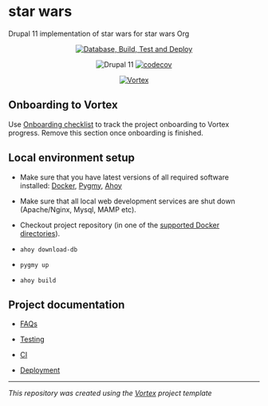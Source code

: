 # star wars
Drupal 11 implementation of star wars for star wars Org

<div align="center">

[![Database, Build, Test and Deploy](https://github.com/star_wars_org/star_wars/actions/workflows/build-test-deploy.yml/badge.svg)](https://github.com/star_wars_org/star_wars/actions/workflows/build-test-deploy.yml)

![Drupal 11](https://img.shields.io/badge/Drupal-10-blue.svg)
[![codecov](https://codecov.io/gh/star_wars_org/star_wars/graph/badge.svg)](https://codecov.io/gh/star_wars_org/star_wars)

[//]: # (DO NOT REMOVE THE BADGE BELOW. IT IS USED BY VORTEX TO TRACK INTEGRATION)

[![Vortex](https://img.shields.io/badge/Vortex-develop-5909A1.svg)](https://github.com/drevops/vortex/tree/develop)

</div>

## Onboarding to Vortex

Use [Onboarding checklist](docs/onboarding.md) to track the project onboarding
to Vortex progress. Remove this section once onboarding is finished.

## Local environment setup

- Make sure that you have latest versions of all required software installed: [Docker](https://www.docker.com/), [Pygmy](https://github.com/pygmystack/pygmy), [Ahoy](https://github.com/ahoy-cli/ahoy)
- Make sure that all local web development services are shut down (Apache/Nginx, Mysql, MAMP etc).
- Checkout project repository (in one of the [supported Docker directories](https://docs.docker.com/docker-for-mac/osxfs/#access-control)).

- `ahoy download-db`

- `pygmy up`
- `ahoy build`

## Project documentation

- [FAQs](docs/faqs.md)
- [Testing](docs/testing.md)

- [CI](docs/ci.md)

- [Deployment](docs/deployment.md)

---
_This repository was created using the [Vortex](https://github.com/drevops/vortex) project template_
